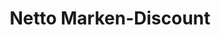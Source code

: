---
title: "Netto Marken-Discount"
url: /duesseldorf/netto-marken-discount-oberkasseler-strasse/
shop: Supermarkt
---